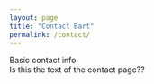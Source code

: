 ```yaml
---
layout: page
title: "Contact Bart"
permalink: /contact/
---
```


<p align="center">

Basic contact info  
Is this the text of the contact page??

</p>